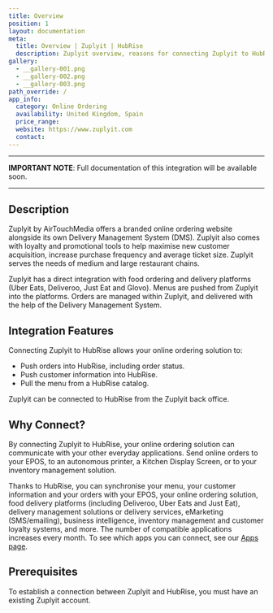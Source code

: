 ```yaml
---
title: Overview
position: 1
layout: documentation
meta:
  title: Overview | Zuplyit | HubRise
  description: Zuplyit overview, reasons for connecting Zuplyit to HubRise and summary of integrated features. Synchronise data between apps you use every day.
gallery:
  - __gallery-001.png
  - __gallery-002.png
  - __gallery-003.png
path_override: /
app_info:
  category: Online Ordering
  availability: United Kingdom, Spain
  price_range:
  website: https://www.zuplyit.com
  contact:
---
```


---

**IMPORTANT NOTE**: Full documentation of this integration will be available soon.

---

## Description

Zuplyit by AirTouchMedia offers a branded online ordering website alongside its own Delivery Management System (DMS). Zuplyit also comes with loyalty and promotional tools to help maximise new customer acquisition, increase purchase frequency and average ticket size. Zuplyit serves the needs of medium and large restaurant chains.

Zuplyit has a direct integration with food ordering and delivery platforms (Uber Eats, Deliveroo, Just Eat and Glovo). Menus are pushed from Zuplyit into the platforms. Orders are managed within Zuplyit, and delivered with the help of the Delivery Management System.

## Integration Features

Connecting Zuplyit to HubRise allows your online ordering solution to:

- Push orders into HubRise, including order status.
- Push customer information into HubRise.
- Pull the menu from a HubRise catalog.

Zuplyit can be connected to HubRise from the Zuplyit back office.

## Why Connect?

By connecting Zuplyit to HubRise, your online ordering solution can communicate with your other everyday applications. Send online orders to your EPOS, to an autonomous printer, a Kitchen Display Screen, or to your inventory management solution. 

Thanks to HubRise, you can synchronise your menu, your customer information and your orders with your EPOS, your online ordering solution, food delivery platforms (including Deliveroo, Uber Eats and Just Eat), delivery management solutions or delivery services, eMarketing (SMS/emailing), business intelligence, inventory management and customer loyalty systems, and more. The number of compatible applications increases every month. To see which apps you can connect, see our [Apps page](/apps).

## Prerequisites

To establish a connection between Zuplyit and HubRise, you must have an existing Zuplyit account.
